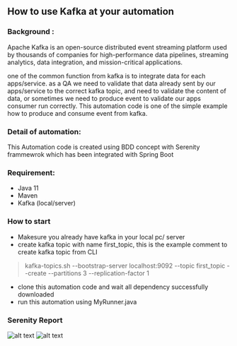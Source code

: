 ## How to use Kafka at your automation

### Background :
Apache Kafka is an open-source distributed event streaming platform used by thousands of companies for high-performance data pipelines, streaming analytics, 
data integration, and mission-critical applications.

one of the common function from kafka is to integrate data for each apps/service. 
as a QA we need to validate that data already sent by our apps/service to the correct kafka topic, and need to validate the content of data, 
or sometimes we need to produce event to validate our apps consumer run correctly. 
This automation code is one of the simple example how to produce and consume event from kafka.

### Detail of automation:
This Automation code is created using BDD concept with Serenity frammewrok which has been integrated with Spring Boot

### Requirement:
- Java 11
- Maven
- Kafka (local/server)

### How to start
- Makesure you already have kafka in your local pc/ server
- create kafka topic with name first_topic, this is the example comment to create kafka topic from CLI
> kafka-topics.sh --bootstrap-server localhost:9092 --topic first_topic --create --partitions 3 --replication-factor 1
- clone this automation code and wait all dependency successfully downloaded
- run this automation using MyRunner.java

### Serenity Report
![alt text](https://github.com/AryawanWijaya/example-kafka-automation-serenityBdd/blob/master/SerenityReportExample.jpg?raw=true)
![alt text](https://github.com/AryawanWijaya/example-kafka-automation-serenityBdd/blob/master/KafkaReportExample.jpg?raw=true)